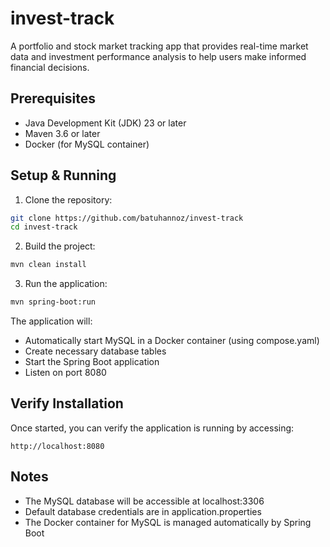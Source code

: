 # invest-track
A portfolio and stock market tracking app that provides real-time market data and investment performance analysis to help users make informed financial decisions.

## Prerequisites
- Java Development Kit (JDK) 23 or later
- Maven 3.6 or later
- Docker (for MySQL container)

## Setup & Running
1. Clone the repository:
```bash
git clone https://github.com/batuhannoz/invest-track
cd invest-track
```

2. Build the project:
```bash
mvn clean install
```

3. Run the application:
```bash
mvn spring-boot:run
```

The application will:
- Automatically start MySQL in a Docker container (using compose.yaml)
- Create necessary database tables
- Start the Spring Boot application
- Listen on port 8080

## Verify Installation
Once started, you can verify the application is running by accessing:
```
http://localhost:8080
```

## Notes
- The MySQL database will be accessible at localhost:3306
- Default database credentials are in application.properties
- The Docker container for MySQL is managed automatically by Spring Boot

